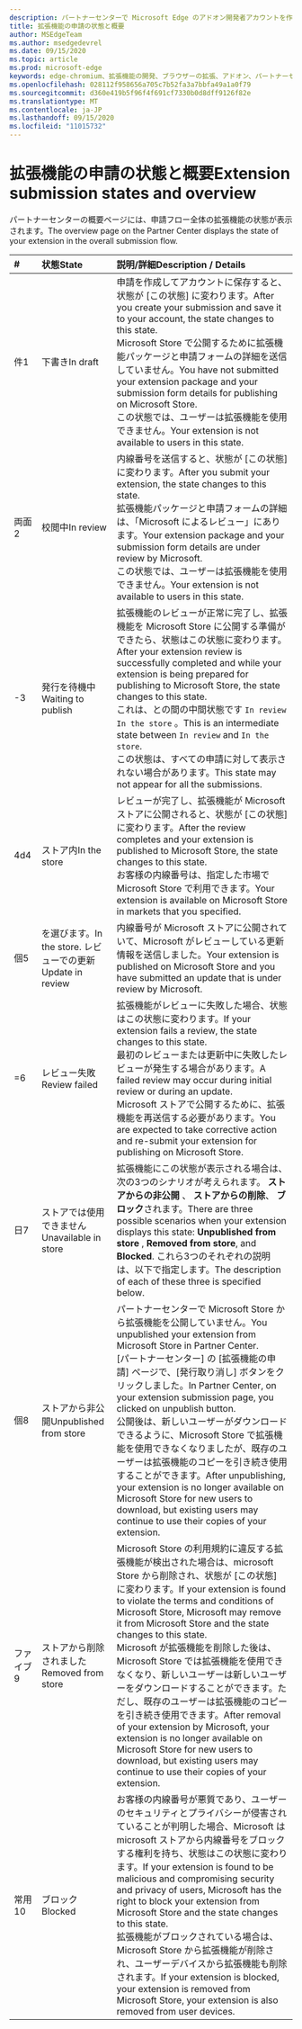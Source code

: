 ```yaml
---
description: パートナーセンターで Microsoft Edge のアドオン開発者アカウントを作成する手順。
title: 拡張機能の申請の状態と概要
author: MSEdgeTeam
ms.author: msedgedevrel
ms.date: 09/15/2020
ms.topic: article
ms.prod: microsoft-edge
keywords: edge-chromium、拡張機能の開発、ブラウザーの拡張、アドオン、パートナーセンター、開発者
ms.openlocfilehash: 028112f958656a705c7b52fa3a7bbfa49a1a0f79
ms.sourcegitcommit: d360e419b5f96f4f691cf7330b0d8dff9126f82e
ms.translationtype: MT
ms.contentlocale: ja-JP
ms.lasthandoff: 09/15/2020
ms.locfileid: "11015732"
---
```

# <span data-ttu-id="f7f00-104">拡張機能の申請の状態と概要</span><span class="sxs-lookup"><span data-stu-id="f7f00-104">Extension submission states and overview</span></span>  

<span data-ttu-id="f7f00-105">パートナーセンターの概要ページには、申請フロー全体の拡張機能の状態が表示されます。</span><span class="sxs-lookup"><span data-stu-id="f7f00-105">The overview page on the Partner Center displays the state of your extension in the overall submission flow.</span></span>  

| # |  <span data-ttu-id="f7f00-106">状態</span><span class="sxs-lookup"><span data-stu-id="f7f00-106">State</span></span> |  <span data-ttu-id="f7f00-107">説明/詳細</span><span class="sxs-lookup"><span data-stu-id="f7f00-107">Description / Details</span></span> |  
|:--- |:--- |:--- |  
| <span data-ttu-id="f7f00-108">件</span><span class="sxs-lookup"><span data-stu-id="f7f00-108">1</span></span> |  <span data-ttu-id="f7f00-109">下書き</span><span class="sxs-lookup"><span data-stu-id="f7f00-109">In draft</span></span> |  <span data-ttu-id="f7f00-110">申請を作成してアカウントに保存すると、状態が [この状態] に変わります。</span><span class="sxs-lookup"><span data-stu-id="f7f00-110">After you create your submission and save it to your account, the state changes to this state.</span></span>  <br />  <span data-ttu-id="f7f00-111">Microsoft Store で公開するために拡張機能パッケージと申請フォームの詳細を送信していません。</span><span class="sxs-lookup"><span data-stu-id="f7f00-111">You have not submitted your extension package and your submission form details for publishing on Microsoft Store.</span></span>  <br />  <span data-ttu-id="f7f00-112">この状態では、ユーザーは拡張機能を使用できません。</span><span class="sxs-lookup"><span data-stu-id="f7f00-112">Your extension is not available to users in this state.</span></span>  |  
| <span data-ttu-id="f7f00-113">両面</span><span class="sxs-lookup"><span data-stu-id="f7f00-113">2</span></span>|  <span data-ttu-id="f7f00-114">校閲中</span><span class="sxs-lookup"><span data-stu-id="f7f00-114">In review</span></span> |  <span data-ttu-id="f7f00-115">内線番号を送信すると、状態が [この状態] に変わります。</span><span class="sxs-lookup"><span data-stu-id="f7f00-115">After you submit your extension, the state changes to this state.</span></span>  <br />  <span data-ttu-id="f7f00-116">拡張機能パッケージと申請フォームの詳細は、「Microsoft によるレビュー」にあります。</span><span class="sxs-lookup"><span data-stu-id="f7f00-116">Your extension package and your submission form details are under review by Microsoft.</span></span>  <br />  <span data-ttu-id="f7f00-117">この状態では、ユーザーは拡張機能を使用できません。</span><span class="sxs-lookup"><span data-stu-id="f7f00-117">Your extension is not available to users in this state.</span></span>  |  
| <span data-ttu-id="f7f00-118">-</span><span class="sxs-lookup"><span data-stu-id="f7f00-118">3</span></span>|  <span data-ttu-id="f7f00-119">発行を待機中</span><span class="sxs-lookup"><span data-stu-id="f7f00-119">Waiting to publish</span></span> |  <span data-ttu-id="f7f00-120">拡張機能のレビューが正常に完了し、拡張機能を Microsoft Store に公開する準備ができたら、状態はこの状態に変わります。</span><span class="sxs-lookup"><span data-stu-id="f7f00-120">After your extension review is successfully completed and while your extension is being prepared for publishing to Microsoft Store, the state changes to this state.</span></span>  <br />  <span data-ttu-id="f7f00-121">これは、との間の中間状態です `In review` `In the store` 。</span><span class="sxs-lookup"><span data-stu-id="f7f00-121">This is an intermediate state between `In review` and `In the store`.</span></span>  <br />  <span data-ttu-id="f7f00-122">この状態は、すべての申請に対して表示されない場合があります。</span><span class="sxs-lookup"><span data-stu-id="f7f00-122">This state may not appear for all the submissions.</span></span>  |  
| <span data-ttu-id="f7f00-123">4d</span><span class="sxs-lookup"><span data-stu-id="f7f00-123">4</span></span>|  <span data-ttu-id="f7f00-124">ストア内</span><span class="sxs-lookup"><span data-stu-id="f7f00-124">In the store</span></span> |  <span data-ttu-id="f7f00-125">レビューが完了し、拡張機能が Microsoft ストアに公開されると、状態が [この状態] に変わります。</span><span class="sxs-lookup"><span data-stu-id="f7f00-125">After the review completes and your extension is published to Microsoft Store, the state changes to this state.</span></span>  <br />  <span data-ttu-id="f7f00-126">お客様の内線番号は、指定した市場で Microsoft Store で利用できます。</span><span class="sxs-lookup"><span data-stu-id="f7f00-126">Your extension is available on Microsoft Store in markets that you specified.</span></span>  |  
| <span data-ttu-id="f7f00-127">個</span><span class="sxs-lookup"><span data-stu-id="f7f00-127">5</span></span> |  <span data-ttu-id="f7f00-128">を選びます。</span><span class="sxs-lookup"><span data-stu-id="f7f00-128">In the store.</span></span>  <span data-ttu-id="f7f00-129">レビューでの更新</span><span class="sxs-lookup"><span data-stu-id="f7f00-129">Update in review</span></span> |  <span data-ttu-id="f7f00-130">内線番号が Microsoft ストアに公開されていて、Microsoft がレビューしている更新情報を送信しました。</span><span class="sxs-lookup"><span data-stu-id="f7f00-130">Your extension is published on Microsoft Store and you have submitted an update that is under review by Microsoft.</span></span>  |  
| <span data-ttu-id="f7f00-131">=</span><span class="sxs-lookup"><span data-stu-id="f7f00-131">6</span></span> |  <span data-ttu-id="f7f00-132">レビュー失敗</span><span class="sxs-lookup"><span data-stu-id="f7f00-132">Review failed</span></span> |  <span data-ttu-id="f7f00-133">拡張機能がレビューに失敗した場合、状態はこの状態に変わります。</span><span class="sxs-lookup"><span data-stu-id="f7f00-133">If your extension fails a review, the state changes to this state.</span></span>  <br />  <span data-ttu-id="f7f00-134">最初のレビューまたは更新中に失敗したレビューが発生する場合があります。</span><span class="sxs-lookup"><span data-stu-id="f7f00-134">A failed review may occur during initial review or during an update.</span></span>  <br />  <span data-ttu-id="f7f00-135">Microsoft ストアで公開するために、拡張機能を再送信する必要があります。</span><span class="sxs-lookup"><span data-stu-id="f7f00-135">You are expected to take corrective action and re-submit your extension for publishing on Microsoft Store.</span></span>  |  
| <span data-ttu-id="f7f00-136">日</span><span class="sxs-lookup"><span data-stu-id="f7f00-136">7</span></span> |  <span data-ttu-id="f7f00-137">ストアでは使用できません</span><span class="sxs-lookup"><span data-stu-id="f7f00-137">Unavailable in store</span></span> |  <span data-ttu-id="f7f00-138">拡張機能にこの状態が表示される場合は、次の3つのシナリオが考えられます。  **ストアからの非公開** 、 **ストアからの削除**、 **ブロック**されます。</span><span class="sxs-lookup"><span data-stu-id="f7f00-138">There are three possible scenarios when your extension displays this state:  **Unpublished from store** , **Removed from store**, and **Blocked**.</span></span>  <span data-ttu-id="f7f00-139">これら3つのそれぞれの説明は、以下で指定します。</span><span class="sxs-lookup"><span data-stu-id="f7f00-139">The description of each of these three is specified below.</span></span>  |  
| <span data-ttu-id="f7f00-140">個</span><span class="sxs-lookup"><span data-stu-id="f7f00-140">8</span></span> |  <span data-ttu-id="f7f00-141">ストアから非公開</span><span class="sxs-lookup"><span data-stu-id="f7f00-141">Unpublished from store</span></span> |  <span data-ttu-id="f7f00-142">パートナーセンターで Microsoft Store から拡張機能を公開していません。</span><span class="sxs-lookup"><span data-stu-id="f7f00-142">You unpublished your extension from Microsoft Store in Partner Center.</span></span>  <br />  <span data-ttu-id="f7f00-143">[パートナーセンター] の [拡張機能の申請] ページで、[発行取り消し] ボタンをクリックしました。</span><span class="sxs-lookup"><span data-stu-id="f7f00-143">In Partner Center, on your extension submission page, you clicked on unpublish button.</span></span>  <br />  <span data-ttu-id="f7f00-144">公開後は、新しいユーザーがダウンロードできるように、Microsoft Store で拡張機能を使用できなくなりましたが、既存のユーザーは拡張機能のコピーを引き続き使用することができます。</span><span class="sxs-lookup"><span data-stu-id="f7f00-144">After unpublishing, your extension is no longer available on Microsoft Store for new users to download, but existing users may continue to use their copies of your extension.</span></span>  |  
| <span data-ttu-id="f7f00-145">ファイブ</span><span class="sxs-lookup"><span data-stu-id="f7f00-145">9</span></span> |  <span data-ttu-id="f7f00-146">ストアから削除されました</span><span class="sxs-lookup"><span data-stu-id="f7f00-146">Removed from store</span></span> |  <span data-ttu-id="f7f00-147">Microsoft Store の利用規約に違反する拡張機能が検出された場合は、microsoft Store から削除され、状態が [この状態] に変わります。</span><span class="sxs-lookup"><span data-stu-id="f7f00-147">If your extension is found to violate the terms and conditions of Microsoft Store, Microsoft may remove it from Microsoft Store and the state changes to this state.</span></span>  <br />  <span data-ttu-id="f7f00-148">Microsoft が拡張機能を削除した後は、Microsoft Store では拡張機能を使用できなくなり、新しいユーザーは新しいユーザーをダウンロードすることができます。ただし、既存のユーザーは拡張機能のコピーを引き続き使用できます。</span><span class="sxs-lookup"><span data-stu-id="f7f00-148">After removal of your extension by Microsoft, your extension is no longer available on Microsoft Store for new users to download, but existing users may continue to use their copies of your extension.</span></span>  |  
| <span data-ttu-id="f7f00-149">常用</span><span class="sxs-lookup"><span data-stu-id="f7f00-149">10</span></span> |  <span data-ttu-id="f7f00-150">ブロック</span><span class="sxs-lookup"><span data-stu-id="f7f00-150">Blocked</span></span> |  <span data-ttu-id="f7f00-151">お客様の内線番号が悪質であり、ユーザーのセキュリティとプライバシーが侵害されていることが判明した場合、Microsoft は microsoft ストアから内線番号をブロックする権利を持ち、状態はこの状態に変わります。</span><span class="sxs-lookup"><span data-stu-id="f7f00-151">If your extension is found to be malicious and compromising security and privacy of users, Microsoft has the right to block your extension from Microsoft Store and the state changes to this state.</span></span>  <br />  <span data-ttu-id="f7f00-152">拡張機能がブロックされている場合は、Microsoft Store から拡張機能が削除され、ユーザーデバイスから拡張機能も削除されます。</span><span class="sxs-lookup"><span data-stu-id="f7f00-152">If your extension is blocked, your extension is removed from Microsoft Store, your extension is also removed from user devices.</span></span>  |  
